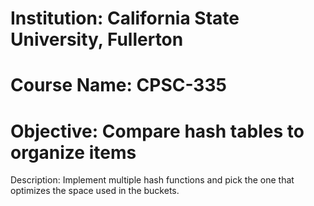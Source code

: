 # Institution: California State University, Fullerton
# Course Name: CPSC-335
# Objective: Compare hash tables to organize items
Description: Implement multiple hash functions and pick the one that optimizes the space used in the buckets.
